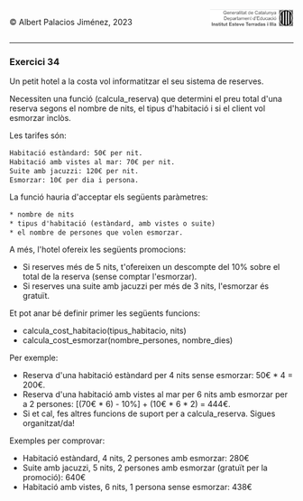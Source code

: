 <div style="display: flex; width: 100%;">
    <div style="flex: 1; padding: 0px;">
        <p>© Albert Palacios Jiménez, 2023</p>
    </div>
    <div style="flex: 1; padding: 0px; text-align: right;">
        <img src="../../assets/ieti.png" height="32" alt="Logo de IETI" style="max-height: 32px;">
    </div>
</div>
<hr/>

### Exercici 34

Un petit hotel a la costa vol informatitzar el seu sistema de reserves. 

Necessiten una funció (calcula_reserva) que determini el preu total d'una reserva segons el nombre de nits, el tipus d'habitació i si el client vol esmorzar inclòs.

Les tarifes són:
```text
Habitació estàndard: 50€ per nit.
Habitació amb vistes al mar: 70€ per nit.
Suite amb jacuzzi: 120€ per nit.
Esmorzar: 10€ per dia i persona.
```
La funció hauria d'acceptar els següents paràmetres: 
```text
* nombre de nits
* tipus d'habitació (estàndard, amb vistes o suite)
* el nombre de persones que volen esmorzar.
```
A més, l'hotel ofereix les següents promocions:
* Si reserves més de 5 nits, t'ofereixen un descompte del 10% sobre el total de la reserva (sense comptar l'esmorzar).
* Si reserves una suite amb jacuzzi per més de 3 nits, l'esmorzar és gratuït.

Et pot anar bé definir primer les següents funcions:
* calcula_cost_habitacio(tipus_habitacio, nits)
* calcula_cost_esmorzar(nombre_persones, nombre_dies)

Per exemple:
* Reserva d'una habitació estàndard per 4 nits sense esmorzar: 50€ * 4 = 200€.
* Reserva d'una habitació amb vistes al mar per 6 nits amb esmorzar per a 2 persones: [(70€ * 6) - 10%] + (10€ * 6 * 2) = 444€.
* Si et cal, fes altres funcions de suport per a calcula_reserva. Sigues organitzat/da!

Exemples per comprovar:
* Habitació estàndard, 4 nits, 2 persones amb esmorzar: 280€
* Suite amb jacuzzi, 5 nits, 2 persones amb esmorzar (gratuït per la promoció): 640€
* Habitació amb vistes, 6 nits, 1 persona sense esmorzar: 438€

